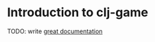 # Introduction to clj-game

TODO: write [great documentation](http://jacobian.org/writing/great-documentation/what-to-write/)
